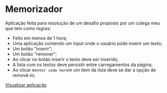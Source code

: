 # Memorizador
Aplicação feita para resolução de um desafio proposto por um colega meu que tem como regras:
- Feito em menos de 1 hora;
-  Uma aplicação contendo um input onde o usuário pode inserir um texto;
-  Um botão "inserir";
-  Um botão "remover";
-  Ao clicar no botão inserir o texto deve ser inserido;
-  A lista com os textos deve persistir entre carregamentos da página;
-  Ao clicar e`enter code here`m um item da lista deve se dar a opção de removê-lo;

[Visualizar aplicação](https://desafio-memorizador.herokuapp.com)
